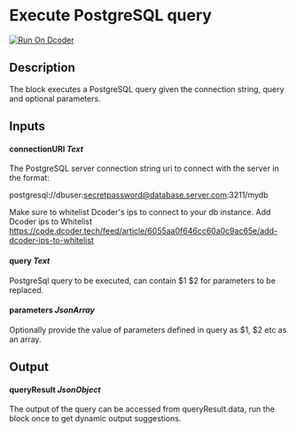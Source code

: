 # Execute PostgreSQL query

[![Run On Dcoder](https://static-content.dcoder.tech/dcoder-assets/run-on-dcoder.svg)](https://code.dcoder.tech/feed/block/6148b368eaf4a98509b066f7)

## Description

The block executes a PostgreSQL query given the connection string, query and optional parameters.

## Inputs

#### **connectionURI** _Text_

The PostgreSQL server connection string uri to connect with the server in the format:

postgresql://dbuser:secretpassword@database.server.com:3211/mydb

Make sure to whitelist Dcoder's ips to connect to your db instance. Add Dcoder ips to Whitelist
https://code.dcoder.tech/feed/article/6055aa0f646cc60a0c9ac65e/add-dcoder-ips-to-whitelist

#### **query** _Text_

PostgreSql query to be executed, can contain $1 $2 for parameters to be replaced.

#### **parameters** _JsonArray_

Optionally provide the value of parameters defined in query as $1, $2 etc as an array.

## Output

#### **queryResult** _JsonObject_

The output of the query can be accessed from queryResult.data, run the block once to get dynamic output suggestions.
